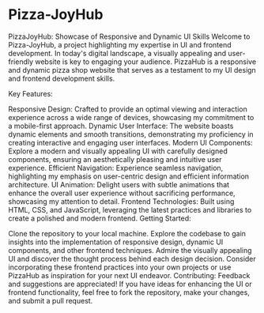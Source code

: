 # Pizza-JoyHub
PizzaJoyHub: Showcase of Responsive and Dynamic UI Skills  Welcome to Pizza-JoyHub, a project highlighting my expertise in UI and frontend development. 
 In today's digital landscape, a visually appealing and user-friendly website is key to engaging your audience. PizzaHub is a responsive and dynamic pizza shop website that serves as a testament to my UI design and frontend development skills.

Key Features:

Responsive Design: Crafted to provide an optimal viewing and interaction experience across a wide range of devices, showcasing my commitment to a mobile-first approach.
Dynamic User Interface: The website boasts dynamic elements and smooth transitions, demonstrating my proficiency in creating interactive and engaging user interfaces.
Modern UI Components: Explore a modern and visually appealing UI with carefully designed components, ensuring an aesthetically pleasing and intuitive user experience.
Efficient Navigation: Experience seamless navigation, highlighting my emphasis on user-centric design and efficient information architecture.
UI Animation: Delight users with subtle animations that enhance the overall user experience without sacrificing performance, showcasing my attention to detail.
Frontend Technologies: Built using HTML, CSS, and JavaScript, leveraging the latest practices and libraries to create a polished and modern frontend.
Getting Started:

Clone the repository to your local machine.
Explore the codebase to gain insights into the implementation of responsive design, dynamic UI components, and other frontend techniques.
Admire the visually appealing UI and discover the thought process behind each design decision.
Consider incorporating these frontend practices into your own projects or use PizzaHub as inspiration for your next UI endeavor.
Contributing:
Feedback and suggestions are appreciated! If you have ideas for enhancing the UI or frontend functionality, feel free to fork the repository, make your changes, and submit a pull request.
